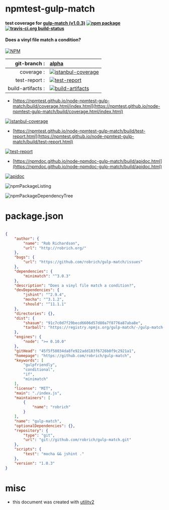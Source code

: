 # npmtest-gulp-match

#### test coverage for  [gulp-match (v1.0.3)](https://github.com/robrich/gulp-match)  [![npm package](https://img.shields.io/npm/v/npmtest-gulp-match.svg?style=flat-square)](https://www.npmjs.org/package/npmtest-gulp-match) [![travis-ci.org build-status](https://api.travis-ci.org/npmtest/node-npmtest-gulp-match.svg)](https://travis-ci.org/npmtest/node-npmtest-gulp-match)

#### Does a vinyl file match a condition?

[![NPM](https://nodei.co/npm/gulp-match.png?downloads=true&downloadRank=true&stars=true)](https://www.npmjs.com/package/gulp-match)

| git-branch : | [alpha](https://github.com/npmtest/node-npmtest-gulp-match/tree/alpha)|
|--:|:--|
| coverage : | [![istanbul-coverage](https://npmtest.github.io/node-npmtest-gulp-match/build/coverage.badge.svg)](https://npmtest.github.io/node-npmtest-gulp-match/build/coverage.html/index.html)|
| test-report : | [![test-report](https://npmtest.github.io/node-npmtest-gulp-match/build/test-report.badge.svg)](https://npmtest.github.io/node-npmtest-gulp-match/build/test-report.html)|
| build-artifacts : | [![build-artifacts](https://npmtest.github.io/node-npmtest-gulp-match/glyphicons_144_folder_open.png)](https://github.com/npmtest/node-npmtest-gulp-match/tree/gh-pages/build)|

- [https://npmtest.github.io/node-npmtest-gulp-match/build/coverage.html/index.html](https://npmtest.github.io/node-npmtest-gulp-match/build/coverage.html/index.html)

[![istanbul-coverage](https://npmtest.github.io/node-npmtest-gulp-match/build/screenCapture.buildCi.browser.%252Ftmp%252Fbuild%252Fcoverage.lib.html.png)](https://npmtest.github.io/node-npmtest-gulp-match/build/coverage.html/index.html)

- [https://npmtest.github.io/node-npmtest-gulp-match/build/test-report.html](https://npmtest.github.io/node-npmtest-gulp-match/build/test-report.html)

[![test-report](https://npmtest.github.io/node-npmtest-gulp-match/build/screenCapture.buildCi.browser.%252Ftmp%252Fbuild%252Ftest-report.html.png)](https://npmtest.github.io/node-npmtest-gulp-match/build/test-report.html)

- [https://npmdoc.github.io/node-npmdoc-gulp-match/build/apidoc.html](https://npmdoc.github.io/node-npmdoc-gulp-match/build/apidoc.html)

[![apidoc](https://npmdoc.github.io/node-npmdoc-gulp-match/build/screenCapture.buildCi.browser.%252Ftmp%252Fbuild%252Fapidoc.html.png)](https://npmdoc.github.io/node-npmdoc-gulp-match/build/apidoc.html)

![npmPackageListing](https://npmtest.github.io/node-npmtest-gulp-match/build/screenCapture.npmPackageListing.svg)

![npmPackageDependencyTree](https://npmtest.github.io/node-npmtest-gulp-match/build/screenCapture.npmPackageDependencyTree.svg)



# package.json

```json

{
    "author": {
        "name": "Rob Richardson",
        "url": "http://robrich.org/"
    },
    "bugs": {
        "url": "https://github.com/robrich/gulp-match/issues"
    },
    "dependencies": {
        "minimatch": "^3.0.3"
    },
    "description": "Does a vinyl file match a condition?",
    "devDependencies": {
        "jshint": "^2.9.4",
        "mocha": "^3.1.2",
        "should": "^11.1.1"
    },
    "directories": {},
    "dist": {
        "shasum": "91c7c0d7f29becd6606d57d80a7f8776a87aba8e",
        "tarball": "https://registry.npmjs.org/gulp-match/-/gulp-match-1.0.3.tgz"
    },
    "engines": {
        "node": ">= 0.10.0"
    },
    "gitHead": "45f5f58034da8fe922add183f6726b0f9c2921a1",
    "homepage": "https://github.com/robrich/gulp-match",
    "keywords": [
        "gulpfriendly",
        "conditional",
        "if",
        "minimatch"
    ],
    "license": "MIT",
    "main": "./index.js",
    "maintainers": [
        {
            "name": "robrich"
        }
    ],
    "name": "gulp-match",
    "optionalDependencies": {},
    "repository": {
        "type": "git",
        "url": "git://github.com/robrich/gulp-match.git"
    },
    "scripts": {
        "test": "mocha && jshint ."
    },
    "version": "1.0.3"
}
```



# misc
- this document was created with [utility2](https://github.com/kaizhu256/node-utility2)
